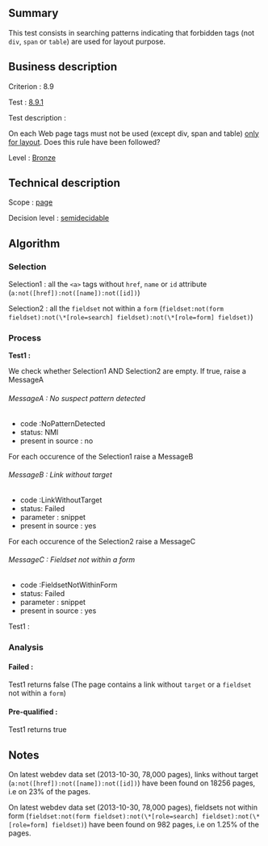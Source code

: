 ## Summary

This test consists in searching patterns indicating that forbidden tags (not `div`, `span` or `table`) are used for layout purpose.

## Business description

Criterion : 8.9

Test : [8.9.1](http://accessiweb.org/index.php/accessiweb-22-english-version.html#test-8-9-1)

Test description :

On each Web page tags must not be used (except div, span and table) [only for layout](index.php/glossary-76.html#mUniquPres). Does this rule have been followed?

Level : [Bronze](/en/category/rules-design/accessiweb-11/level/bronze)

## Technical description

Scope : [page](/en/category/rules-design/accessiweb-11/scope/page)

Decision level :
[semidecidable](/en/category/rules-design/accessiweb-11/decision-level/semidecidable)

## Algorithm

### Selection

Selection1 : all the `<a>` tags without `href`, `name` or `id` attribute (`a:not([href]):not([name]):not([id])`)

Selection2 : all the `fieldset` not within a `form` (`fieldset:not(form fieldset):not(\*[role=search] fieldset):not(\*[role=form] fieldset)`)

### Process

**Test1 :**

We check whether Selection1 AND Selection2 are empty. If true, raise a MessageA

###### MessageA : No suspect pattern detected

-   code :NoPatternDetected
-   status: NMI
-   present in source : no

For each occurence of the Selection1 raise a MessageB

###### MessageB : Link without target

-   code :LinkWithoutTarget
-   status: Failed
-   parameter : snippet
-   present in source : yes

For each occurence of the Selection2 raise a MessageC

###### MessageC : Fieldset not within a form

-   code :FieldsetNotWithinForm
-   status: Failed
-   parameter : snippet
-   present in source : yes

Test1 :

### Analysis

#### Failed :

Test1 returns false (The page contains a link without `target` or a `fieldset` not within a `form`)

#### Pre-qualified :

Test1 returns true

## Notes

On latest webdev data set (2013-10-30, 78,000 pages), links without target (`a:not([href]):not([name]):not([id])`) have been found on 18256 pages, i.e on 23% of the pages.

On latest webdev data set (2013-10-30, 78,000 pages), fieldsets not within form (`fieldset:not(form fieldset):not(\*[role=search] fieldset):not(\*[role=form] fieldset)`) have been found on 982 pages, i.e
on 1.25% of the pages.
